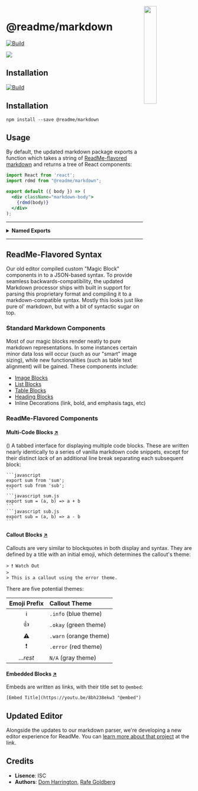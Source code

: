 <img align=right width=26% src=http://owlbert.io/images/owlberts-png/Reading.psd.png>

@readme/markdown
===

[![Build](https://github.com/readmeio/api-explorer/workflows/CI/badge.svg)](https://github.com/readmeio/api-explorer/tree/master/packages/markdown)

[![](https://d3vv6lp55qjaqc.cloudfront.net/items/1M3C3j0I0s0j3T362344/Untitled-2.png)](https://readme.io)

## Installation

[![Build](https://github.com/readmeio/api-explorer/workflows/CI/badge.svg)](https://github.com/readmeio/api-explorer/tree/master/packages/markdown)


## Installation

```
npm install --save @readme/markdown
```

## Usage

By default, the updated markdown package exports a function which takes a string of [ReadMe-flavored markdown](#readme-flavored-syntax) and returns a tree of React components:

```jsx
import React from 'react';
import rdmd from "@readme/markdown";

export default ({ body }) => (
  <div className="markdown-body">
    {rdmd(body)}
  </div>
);
```

<hr><details>
<summary><b>Named Exports</b></summary>

---

In addition to the default React processor, the package exports a few other methods for transforming ReadMe-flavored markdown:

```jsx
import * as rdmd from "@readme/markdown";
```

Which will give you the following:

| Export        | Description                                    | Arguments        |
| -------------:|:---------------------------------------------- |:---------------- |
| *`react`*     |_default;_ returns a VDOM tree object           | `text`, `options`|
| *`html`*      | transform markdown in to HTML                  | `text`, `options`|
| *`ast`*       | transform markdown to an mdast object          | `text`, `options`|
| *`md`*        | transform mdast in to ReadMe-flavored markdown | `tree`, `options`|
| *`normalize`* | normalize magic block syntax pre-processing    | `text`           |
| *`utils`*     | default `options`, React contexts, other utils | N/A              |

</details><hr>

## ReadMe-Flavored Syntax

Our old editor compiled custom "Magic Block" components in to a JSON-based syntax. To provide seamless backwards-compatibility, the updated Markdown processor ships with built in support for parsing this proprietary format and compiling it to a markdown-compatible syntax. Mostly this looks just like pure ol' markdown, but with a bit of syntactic sugar on top.


### Standard Markdown Components

Most of our magic blocks render neatly to pure markdown representations. In some instances certain minor data loss will occur (such as our "smart" image sizing), while new functionalities (such as table text alignment) will be gained. These components include:

- [Image Blocks](http://md-edit-test.readme-stage-pr-2116.readme.ninja/docs/images)
- [List Blocks](http://md-edit-test.readme-stage-pr-2116.readme.ninja/docs/lists)
- [Table Blocks](http://md-edit-test.readme-stage-pr-2116.readme.ninja/docs/tables)
- [Heading Blocks](http://md-edit-test.readme-stage-pr-2116.readme.ninja/docs/headings)
- Inline Decorations (link, bold, and emphasis tags, etc)

### ReadMe-Flavored Components

#### Multi-Code Blocks [**↗**](http://md-edit-test.readme-stage-pr-2116.readme.ninja/docs/code-blocks "Code Blocks Demo")

() A tabbed interface for displaying multiple code blocks. These are written nearly identically to a series of vanilla markdown code snippets, except for their distinct *lack* of an additional line break separating each subsequent block:

    ```javascript
    export sum from 'sum';
    export sub from 'sub';
    ```
    ```javascript sum.js
    export sum = (a, b) => a + b
    ```
    ```javascript sub.js
    export sub = (a, b) => a - b
    ```

#### Callout Blocks [**↗**](http://md-edit-test.readme-stage-pr-2116.readme.ninja/docs/callouts "Callouts Demo")

Callouts are very similar to blockquotes in both display and syntax. They are defined by a title with an initial emoji, which determines the callout's theme:

    > ❗️ Watch Out
    >
    > This is a callout using the error theme.

There are five potential themes:

| Emoji Prefix | Callout Theme |
|:-----:|:------------|
|ℹ|`.info` (blue theme)|
|👍|`.okay` (green theme)|
|⚠️|`.warn` (orange theme)|
|❗️|`.error` (red theme)|
|*...rest*|`N/A` (gray theme)|

#### Embedded Blocks [**↗**](http://md-edit-test.readme-stage-pr-2116.readme.ninja/docs/embeds "Embeds Demo")

Embeds are written as links, with their title set to `@embed`:

    [Embed Title](https://youtu.be/8bh238ekw3 "@embed")

## Updated Editor

Alongside the updates to our markdown parser, we're developing a new editor experience for ReadMe. You can [learn more about that project](https://github.com/readmeio/editor#readme-editor) at the link.

## Credits

- **Lisence**: ISC
- **Authors**: [Dom Harrington](https://github.com/domharrington/), [Rafe Goldberg](https://github.com/rafegoldberg)
